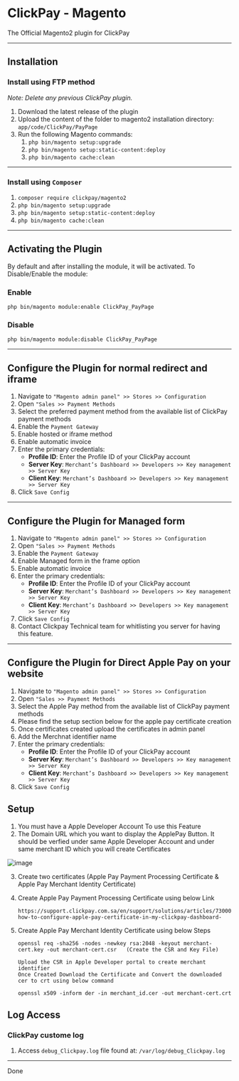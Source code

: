 # ClickPay - Magento

The Official Magento2 plugin for ClickPay

- - -

## Installation

### Install using FTP method

*Note: Delete any previous ClickPay plugin.*

1. Download the latest release of the plugin
2. Upload the content of the folder to magento2 installation directory: `app/code/ClickPay/PayPage`
3. Run the following Magento commands:
   1. `php bin/magento setup:upgrade`
   2. `php bin/magento setup:static-content:deploy`
   3. `php bin/magento cache:clean`

- - -
### Install using `Composer`

1. `composer require clickpay/magento2`
2. `php bin/magento setup:upgrade`
3. `php bin/magento setup:static-content:deploy`
4. `php bin/magento cache:clean`

---

## Activating the Plugin

By default and after installing the module, it will be activated.
To Disable/Enable the module:

### Enable

`php bin/magento module:enable ClickPay_PayPage`

### Disable

`php bin/magento module:disable ClickPay_PayPage`

- - -

## Configure the Plugin for normal redirect and iframe

1. Navigate to `"Magento admin panel" >> Stores >> Configuration`
2. Open `"Sales >> Payment Methods`
3. Select the preferred payment method from the available list of ClickPay payment methods
4. Enable the `Payment Gateway`
5. Enable hosted or iframe method
6. Enable automatic invoice
7. Enter the primary credentials:
   - **Profile ID**: Enter the Profile ID of your ClickPay account
   - **Server Key**: `Merchant’s Dashboard >> Developers >> Key management >> Server Key`
   - **Client Key**: `Merchant’s Dashboard >> Developers >> Key management >> Server Key`
8. Click `Save Config`


- - -

## Configure the Plugin for Managed form

1. Navigate to `"Magento admin panel" >> Stores >> Configuration`
2. Open `"Sales >> Payment Methods`
3. Enable the `Payment Gateway`
4. Enable Managed form in the frame option
5. Enable automatic invoice
6. Enter the primary credentials:
   - **Profile ID**: Enter the Profile ID of your ClickPay account
   - **Server Key**: `Merchant’s Dashboard >> Developers >> Key management >> Server Key`
   - **Client Key**: `Merchant’s Dashboard >> Developers >> Key management >> Server Key`
7. Click `Save Config`
8. Contact Clickpay Technical team for whitlisting you server for having this feature.
- - -

## Configure the Plugin for Direct Apple Pay on your website

1. Navigate to `"Magento admin panel" >> Stores >> Configuration`
2. Open `"Sales >> Payment Methods`
3. Select the Apple Pay method from the available list of ClickPay payment methods
4. Please find the setup section below for the apple pay certificate creation
5. Once certificates created upload the certificates in admin panel
6. Add the Merchnat identifier name
7. Enter the primary credentials:
   - **Profile ID**: Enter the Profile ID of your ClickPay account
   - **Server Key**: `Merchant’s Dashboard >> Developers >> Key management >> Server Key`
   - **Client Key**: `Merchant’s Dashboard >> Developers >> Key management >> Server Key`
8. Click `Save Config`


## Setup

1. You must have a Apple Developer Account To use this Feature
2. The Domain URL which you want to display the ApplePay Button. It should be verfied under same Apple Developer Account and under same merchant ID which you will create Certificates

![image](https://github.com/clickpaysa/Direct_ApplePay_on_Web/assets/135695828/2b6c16ba-58b3-44ed-a690-dfeb7762b9cb)
 
3. Create two certificates (Apple Pay Payment Processing Certificate & Apple Pay Merchant Identity Certificate)
4. Create Apple Pay Payment Processing Certificate using below Link

       https://support.clickpay.com.sa/en/support/solutions/articles/73000593115-how-to-configure-apple-pay-certificate-in-my-clickpay-dashboard-
5. Create Apple Pay Merchant Identity Certificate using below Steps

       openssl req -sha256 -nodes -newkey rsa:2048 -keyout merchant-cert.key -out merchant-cert.csr   (Create the CSR and Key File)
   
       Upload the CSR in Apple Developer portal to create merchant identifier
       Once Created Download the Certificate and Convert the downloaded cer to crt using below command
   
       openssl x509 -inform der -in merchant_id.cer -out merchant-cert.crt


## Log Access

### ClickPay custome log

1. Access `debug_Clickpay.log` file found at: `/var/log/debug_Clickpay.log`

- - -

Done
